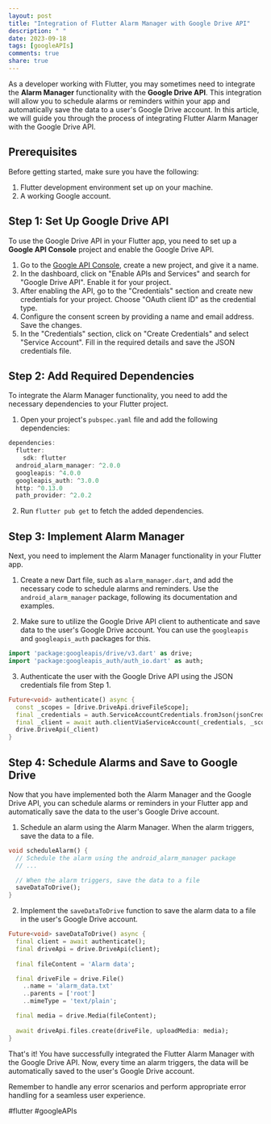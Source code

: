 ```yaml
---
layout: post
title: "Integration of Flutter Alarm Manager with Google Drive API"
description: " "
date: 2023-09-18
tags: [googleAPIs]
comments: true
share: true
---
```


As a developer working with Flutter, you may sometimes need to integrate the **Alarm Manager** functionality with the **Google Drive API**. This integration will allow you to schedule alarms or reminders within your app and automatically save the data to a user's Google Drive account. In this article, we will guide you through the process of integrating Flutter Alarm Manager with the Google Drive API.

## Prerequisites
Before getting started, make sure you have the following:

1. Flutter development environment set up on your machine.
2. A working Google account.

## Step 1: Set Up Google Drive API
To use the Google Drive API in your Flutter app, you need to set up a **Google API Console** project and enable the Google Drive API.

1. Go to the [Google API Console](https://console.developers.google.com/), create a new project, and give it a name.
2. In the dashboard, click on "Enable APIs and Services" and search for "Google Drive API". Enable it for your project.
3. After enabling the API, go to the "Credentials" section and create new credentials for your project. Choose "OAuth client ID" as the credential type.
4. Configure the consent screen by providing a name and email address. Save the changes.
5. In the "Credentials" section, click on "Create Credentials" and select "Service Account". Fill in the required details and save the JSON credentials file.

## Step 2: Add Required Dependencies
To integrate the Alarm Manager functionality, you need to add the necessary dependencies to your Flutter project.

1. Open your project's `pubspec.yaml` file and add the following dependencies:

```dart
dependencies:
  flutter:
    sdk: flutter
  android_alarm_manager: ^2.0.0
  googleapis: ^4.0.0
  googleapis_auth: ^3.0.0
  http: ^0.13.0
  path_provider: ^2.0.2
```

2. Run `flutter pub get` to fetch the added dependencies.

## Step 3: Implement Alarm Manager
Next, you need to implement the Alarm Manager functionality in your Flutter app. 

1. Create a new Dart file, such as `alarm_manager.dart`, and add the necessary code to schedule alarms and reminders. Use the `android_alarm_manager` package, following its documentation and examples.

2. Make sure to utilize the Google Drive API client to authenticate and save data to the user's Google Drive account. You can use the `googleapis` and `googleapis_auth` packages for this.

```dart
import 'package:googleapis/drive/v3.dart' as drive;
import 'package:googleapis_auth/auth_io.dart' as auth;
```

3. Authenticate the user with the Google Drive API using the JSON credentials file from Step 1.

```dart
Future<void> authenticate() async {
  const _scopes = [drive.DriveApi.driveFileScope];
  final _credentials = auth.ServiceAccountCredentials.fromJson(jsonCredentials);
  final _client = await auth.clientViaServiceAccount(_credentials, _scopes);
  drive.DriveApi(_client)
}
```

## Step 4: Schedule Alarms and Save to Google Drive
Now that you have implemented both the Alarm Manager and the Google Drive API, you can schedule alarms or reminders in your Flutter app and automatically save the data to the user's Google Drive account.

1. Schedule an alarm using the Alarm Manager. When the alarm triggers, save the data to a file.

```dart
void scheduleAlarm() {
  // Schedule the alarm using the android_alarm_manager package
  // ...

  // When the alarm triggers, save the data to a file
  saveDataToDrive();
}
```

2. Implement the `saveDataToDrive` function to save the alarm data to a file in the user's Google Drive account.

```dart
Future<void> saveDataToDrive() async {
  final client = await authenticate();
  final driveApi = drive.DriveApi(client);
  
  final fileContent = 'Alarm data';

  final driveFile = drive.File()
    ..name = 'alarm_data.txt'
    ..parents = ['root']
    ..mimeType = 'text/plain';

  final media = drive.Media(fileContent);
  
  await driveApi.files.create(driveFile, uploadMedia: media);
}
```

That's it! You have successfully integrated the Flutter Alarm Manager with the Google Drive API. Now, every time an alarm triggers, the data will be automatically saved to the user's Google Drive account.

Remember to handle any error scenarios and perform appropriate error handling for a seamless user experience.

#flutter #googleAPIs